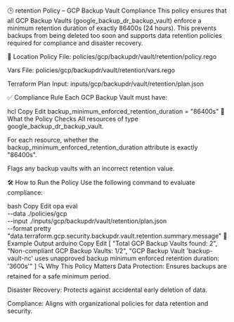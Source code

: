🕒 retention Policy – GCP Backup Vault Compliance
This policy ensures that all GCP Backup Vaults (google_backup_dr_backup_vault) enforce a minimum retention duration of exactly 86400s (24 hours). This prevents backups from being deleted too soon and supports data retention policies required for compliance and disaster recovery.

📂 Location
Policy File: policies/gcp/backupdr/vault/retention/policy.rego

Vars File: policies/gcp/backupdr/vault/retention/vars.rego

Terraform Plan Input: inputs/gcp/backupdr/vault/retention/plan.json

✅ Compliance Rule
Each GCP Backup Vault must have:

hcl
Copy
Edit
backup_minimum_enforced_retention_duration = "86400s"
📜 What the Policy Checks
All resources of type google_backup_dr_backup_vault.

For each resource, whether the backup_minimum_enforced_retention_duration attribute is exactly "86400s".

Flags any backup vaults with an incorrect retention value.

🛠️ How to Run the Policy
Use the following command to evaluate compliance:

bash
Copy
Edit
opa eval \
  --data ./policies/gcp \
  --input ./inputs/gcp/backupdr/vault/retention/plan.json \
  --format pretty \
  "data.terraform.gcp.security.backupdr.vault.retention.summary.message"
🧾 Example Output
arduino
Copy
Edit
[
  "Total GCP Backup Vaults found: 2",
  "Non-compliant GCP Backup Vaults: 1/2",
  "GCP Backup Vault 'backup-vault-nc' uses unapproved backup minimum enforced retention duration: '3600s'"
]
🔍 Why This Policy Matters
Data Protection: Ensures backups are retained for a safe minimum period.

Disaster Recovery: Protects against accidental early deletion of data.

Compliance: Aligns with organizational policies for data retention and security.